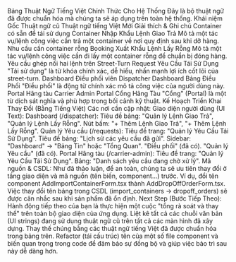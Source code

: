 Bảng Thuật Ngữ Tiếng Việt Chính Thức Cho Hệ Thống
Đây là bộ thuật ngữ đã được chuẩn hóa mà chúng ta sẽ áp dụng trên toàn hệ thống.
Khái niệm Gốc	Thuật ngữ cũ	Thuật ngữ tiếng Việt Mới	Giải thích & Ghi chú
Container có sẵn để tái sử dụng	Container Nhập Khẩu	Lệnh Giao Trả	Mô tả một tác vụ/lệnh công việc cần trả một container về nơi quy định sau khi dỡ hàng.
Nhu cầu cần container rỗng	Booking Xuất Khẩu	Lệnh Lấy Rỗng	Mô tả một tác vụ/lệnh công việc cần đi lấy một container rỗng để chuẩn bị đóng hàng.
Yêu cầu ghép nối hai lệnh trên	Street-Turn Request	Yêu Cầu Tái Sử Dụng	"Tái sử dụng" là từ khóa chính xác, dễ hiểu, nhấn mạnh lợi ích cốt lõi của street-turn.
Dashboard Điều phối viên	Dispatcher Dashboard	Bảng Điều Phối	"Điều phối" là động từ chính xác mô tả công việc của người dùng này.
Portal Hãng tàu	Carrier Admin Portal	Cổng Hãng Tàu	"Cổng" (Portal) là một từ dịch sát nghĩa và phù hợp trong bối cảnh kỹ thuật.
Kế Hoạch Triển Khai Thay Đổi (Bằng Tiếng Việt)
Các nơi cần cập nhật:
Giao diện người dùng (UI Text):
Dashboard (/dispatcher):
Tiêu đề bảng: "Quản lý Lệnh Giao Trả", "Quản lý Lệnh Lấy Rỗng".
Nút bấm: "+ Thêm Lệnh Giao Trả", "+ Thêm Lệnh Lấy Rỗng".
Quản lý Yêu cầu (/requests):
Tiêu đề trang: "Quản lý Yêu Cầu Tái Sử Dụng".
Tiêu đề bảng: "Lịch sử các yêu cầu đã gửi".
Sidebar:
"Dashboard" -> "Bảng Tin" hoặc "Tổng Quan".
"Điều phối" (đã có).
"Quản lý Yêu cầu" (đã có).
Portal Hãng tàu (/carrier-admin):
Tiêu đề trang: "Quản lý Yêu Cầu Tái Sử Dụng".
Bảng: "Danh sách yêu cầu đang chờ xử lý".
Mã nguồn & CSDL:
Như đã thảo luận, để an toàn, chúng ta sẽ ưu tiên thay đổi ở tầng giao diện và mã nguồn (tên biến, component...) trước.
Ví dụ, đổi tên component AddImportContainerForm.tsx thành AddDropOffOrderForm.tsx.
Việc thay đổi tên bảng trong CSDL (import_containers -> dropoff_orders) sẽ được cân nhắc sau khi sản phẩm đã ổn định.
Next Step (Bước Tiếp Theo):
Hành động tiếp theo của bạn là thực hiện một cuộc "tổng rà soát và thay thế" trên toàn bộ giao diện của ứng dụng.
Liệt kê tất cả các chuỗi văn bản (UI strings) đang sử dụng thuật ngữ cũ trên tất cả các màn hình đã xây dựng.
Thay thế chúng bằng các thuật ngữ tiếng Việt đã được chuẩn hóa trong bảng trên.
Refactor (tái cấu trúc) tên của một số file component và biến quan trọng trong code để đảm bảo sự đồng bộ và giúp việc bảo trì sau này dễ dàng hơn.